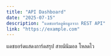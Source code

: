 ```yaml
---
title: "API Dashboard"
date: "2025-07-15"
description: "แดชบอร์ดดูข้อมูลจาก REST API"
link: "https://example.com"
---
```

แดชบอร์ดแสดงการ์ดสรุป สายมินิมอล โหลดไว